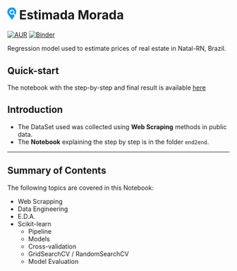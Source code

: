 
# <img src="media/logo.png" width="20" href=https://github.com/Fernandohf/Estimada-Morada> Estimada Morada

[![AUR](https://img.shields.io/github/license/Fernandohf/Estimada-Morada.svg)](https://github.com/Fernandohf/Estimada-Morada)
[![Binder](https://mybinder.org/badge_logo.svg)](https://mybinder.org/v2/gh/Fernandohf/Estimada-Morada/master)


Regression model used to estimate prices of real estate in Natal-RN, Brazil.

## Quick-start

The notebook with the step-by-step and final result is available [here](https://nbviewer.jupyter.org/github/Fernandohf/Estimada-Morada/blob/master/end2end/End%20to%20End%20-%20Linear%20Regression%20Problem.ipynb)

## Introduction

- The DataSet used was collected using **Web Scraping** methods in public data.
- The **Notebook** explaining the step by step is in the folder `end2end`.

----

## Summary of Contents

The following topics are covered in this Notebook:

- Web Scrapping
- Data Engineering
- E.D.A.
- Scikit-learn
  - Pipeline
  - Models
  - Cross-validation
  - GridSearchCV / RandomSearchCV
  - Model Evaluation
